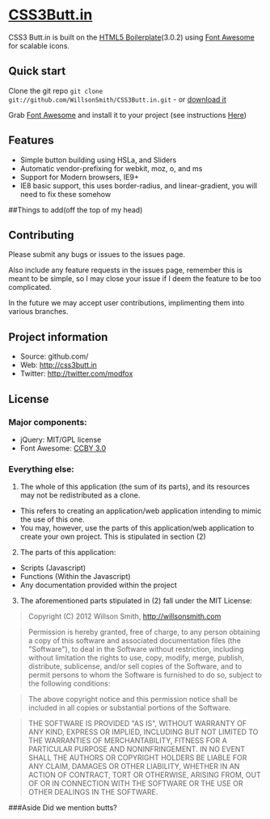 # [CSS3Butt.in](http://css3butt.in)

CSS3 Butt.in is built on the [HTML5 Boilerplate](http://html5boilerplate.com)(3.0.2) using [Font Awesome](http://fortawesome.github.com/Font-Awesome/) for scalable icons.

## Quick start

Clone the git repo `git clone git://github.com/WillsonSmith/CSS3Butt.in.git` - or [download it](https://github.com/WillsonSmith/CSS3Butt.in/zipball/master)

Grab [Font Awesome](http://fortawesome.github.com/Font-Awesome/) and install it to your project (see instructions [Here](http://fortawesome.github.com/Font-Awesome/#integration))


## Features

* Simple button building using HSLa, and Sliders
* Automatic vendor-prefixing for webkit, moz, o, and ms
* Support for Modern browsers, IE9+  
 * IE8 basic support, this uses border-radius, and linear-gradient, you will need to fix these somehow

##Things to add(off the top of my head)


## Contributing

Please submit any bugs or issues to the issues page. 

Also include any feature requests in the issues page, remember this is meant to be simple, so I may close your issue if I deem the feature to be too complicated. 

In the future we may accept user contributions, implimenting them into various branches.


## Project information

* Source: github.com/
* Web: http://css3butt.in
* Twitter: http://twitter.com/modfox


## License

### Major components:

* jQuery: MIT/GPL license
* Font Awesome: [CCBY 3.0](http://creativecommons.org/licenses/by/3.0/)

### Everything else:

1. The whole of this application (the sum of its parts), and its resources may not be redistributed as a clone.
 * This refers to creating an application/web application intending to mimic the use of this one.
 * You may, however, use the parts of this application/web application to create your own project. This is stipulated in section (2)
 
2. The parts of this application: 
  * Scripts (Javascript)
  * Functions (Within the Javascript)
  * Any documentation provided within the project
  
3. The aforementioned parts stipulated in (2) fall under the MIT License:

> Copyright (C) 2012 Willson Smith, http://willsonsmith.com

>Permission is hereby granted, free of charge, to any person obtaining a copy of this software and associated documentation files (the "Software"), to deal in the Software without restriction, including without limitation the rights to use, copy, modify, merge, publish, distribute, sublicense, and/or sell copies of the Software, and to permit persons to whom the Software is furnished to do so, subject to the following conditions:

>The above copyright notice and this permission notice shall be included in all copies or substantial portions of the Software.

>THE SOFTWARE IS PROVIDED "AS IS", WITHOUT WARRANTY OF ANY KIND, EXPRESS OR IMPLIED, INCLUDING BUT NOT LIMITED TO THE WARRANTIES OF MERCHANTABILITY, FITNESS FOR A PARTICULAR PURPOSE AND NONINFRINGEMENT. IN NO EVENT SHALL THE AUTHORS OR COPYRIGHT HOLDERS BE LIABLE FOR ANY CLAIM, DAMAGES OR OTHER LIABILITY, WHETHER IN AN ACTION OF CONTRACT, TORT OR OTHERWISE, ARISING FROM, OUT OF OR IN CONNECTION WITH THE SOFTWARE OR THE USE OR OTHER DEALINGS IN THE SOFTWARE.

###Aside
Did we mention butts?
